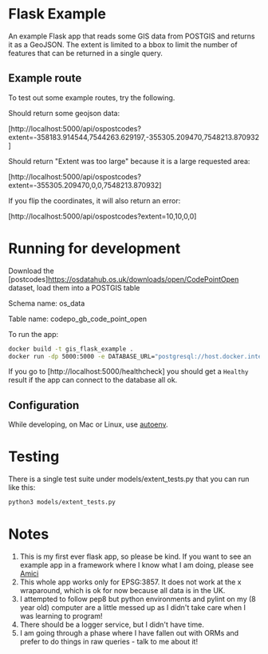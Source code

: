 # Flask Example

An example Flask app that reads some GIS data from POSTGIS and returns it as a GeoJSON. The extent is limited 
to a bbox to limit the number of features that can be returned in a single query.

## Example route

To test out some example routes, try the following.

Should return some geojson data:

[http://localhost:5000/api/ospostcodes?extent=-358183.914544,7544263.629197,-355305.209470,7548213.870932]

Should return "Extent was too large" because it is a large requested area:

[http://localhost:5000/api/ospostcodes?extent=-355305.209470,0,0,7548213.870932]

If you flip the coordinates, it will also return an error:

[http://localhost:5000/api/ospostcodes?extent=10,10,0,0]

# Running for development

Download the [postcodes]https://osdatahub.os.uk/downloads/open/CodePointOpen dataset, load them into a POSTGIS table

Schema name: os_data

Table name: codepo_gb_code_point_open

To run the app:
```bash
docker build -t gis_flask_example .
docker run -dp 5000:5000 -e DATABASE_URL="postgresql://host.docker.internal/DATABASE_NAME?user=USER_NAME&password=PASSWORD" gis_flask_example
```

If you go to [http://localhost:5000/healthcheck] you should get a `Healthy` result if the app can connect to the database all ok.

## Configuration

While developing, on Mac or Linux, use [autoenv](https://github.com/hyperupcall/autoenv).

# Testing

There is a single test suite under models/extent_tests.py that you can run like this:
```bash
python3 models/extent_tests.py
```

# Notes

1. This is my first ever flask app, so please be kind. If you want to see an example app in a framework where I know what I am doing, please see [Amici](https://github.com/oshawa-connection/amici)
2. This whole app works only for EPSG:3857. It does not work at the x wraparound, which is ok for now because all data is in the UK.
3. I attempted to follow pep8 but python environments and pylint on my (8 year old) computer are a little messed up as I didn't take care when I was learning to program!
4. There should be a logger service, but I didn't have time.
5. I am going through a phase where I have fallen out with ORMs and prefer to do things in raw queries - talk to me about it!

